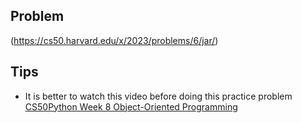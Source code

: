 ## Problem
(https://cs50.harvard.edu/x/2023/problems/6/jar/)

## Tips
* It is better to watch this video before doing this practice problem [CS50Python Week 8 Object-Oriented Programming](https://cs50.harvard.edu/python/2022/weeks/8/)
